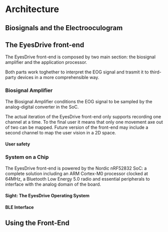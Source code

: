 # Architecture

## Biosignals and the Electrooculogram


## The EyesDrive front-end

The EyesDrive front-end is composed by two main section: the biosignal amplifier and the application processor.

Both parts work toghether to interpret the EOG signal and trasmit it to third-party devices in a more comprehensible way.

### Biosignal Amplifier
The Biosignal Amplifier conditions the EOG signal to be sampled by the analog-digital converter in the SoC. 


The actual iteration of the EyesDrive front-end only supports recording one channel at a time. To the final user it means that only one movement axe out of two can be mapped. Future version of the front-end may include a second channel to map the user vision in a 2D space.

#### User safety

### System on a Chip
The EyesDrive front-end is powered by the Nordic nRF52832 SoC: a complete solution including an ARM Cortex-M0 processor clocked at 64MHz, a Bluetooth Low Energy 5.0 radio and essential peripherals to interface with the analog domain of the board.

#### Sight: The EyesDrive Operating System


#### BLE Interface


## Using the Front-End